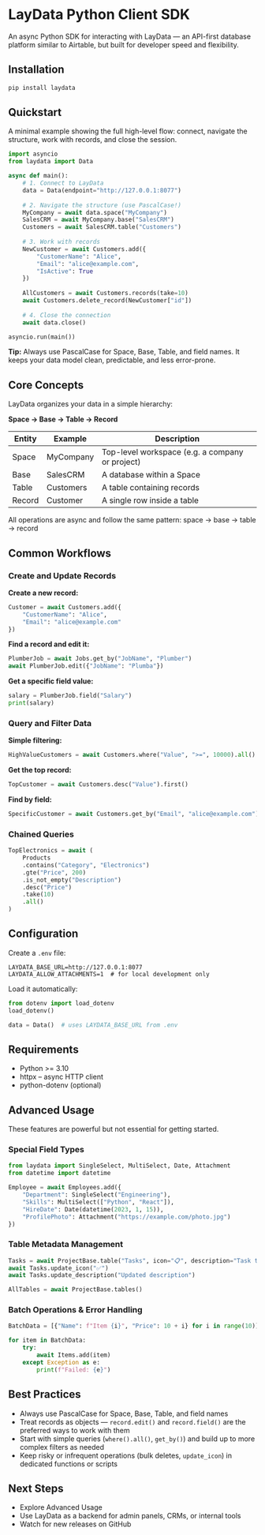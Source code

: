 # LayData Python Client SDK

An async Python SDK for interacting with LayData — an API-first database platform similar to Airtable, but built for developer speed and flexibility.

## Installation

```bash
pip install laydata
```

## Quickstart

A minimal example showing the full high-level flow: connect, navigate the structure, work with records, and close the session.

```python
import asyncio
from laydata import Data

async def main():
    # 1. Connect to LayData
    data = Data(endpoint="http://127.0.0.1:8077")
    
    # 2. Navigate the structure (use PascalCase!)
    MyCompany = await data.space("MyCompany")
    SalesCRM = await MyCompany.base("SalesCRM")
    Customers = await SalesCRM.table("Customers")
    
    # 3. Work with records
    NewCustomer = await Customers.add({
        "CustomerName": "Alice",
        "Email": "alice@example.com",
        "IsActive": True
    })
    
    AllCustomers = await Customers.records(take=10)
    await Customers.delete_record(NewCustomer["id"])
    
    # 4. Close the connection
    await data.close()

asyncio.run(main())
```

**Tip:** Always use PascalCase for Space, Base, Table, and field names. It keeps your data model clean, predictable, and less error-prone.

## Core Concepts

LayData organizes your data in a simple hierarchy:

**Space → Base → Table → Record**

| Entity | Example | Description |
|--------|---------|-------------|
| Space | MyCompany | Top-level workspace (e.g. a company or project) |
| Base | SalesCRM | A database within a Space |
| Table | Customers | A table containing records |
| Record | Customer | A single row inside a table |

All operations are async and follow the same pattern: space → base → table → record

## Common Workflows

### Create and Update Records

**Create a new record:**
```python
Customer = await Customers.add({
    "CustomerName": "Alice",
    "Email": "alice@example.com"
})
```

**Find a record and edit it:**
```python
PlumberJob = await Jobs.get_by("JobName", "Plumber")
await PlumberJob.edit({"JobName": "Plumba"})
```

**Get a specific field value:**
```python
salary = PlumberJob.field("Salary")
print(salary)
```

### Query and Filter Data

**Simple filtering:**
```python
HighValueCustomers = await Customers.where("Value", ">=", 10000).all()
```

**Get the top record:**
```python
TopCustomer = await Customers.desc("Value").first()
```

**Find by field:**
```python
SpecificCustomer = await Customers.get_by("Email", "alice@example.com")
```

### Chained Queries

```python
TopElectronics = await (
    Products
    .contains("Category", "Electronics")
    .gte("Price", 200)
    .is_not_empty("Description")
    .desc("Price")
    .take(10)
    .all()
)
```

## Configuration

Create a `.env` file:

```env
LAYDATA_BASE_URL=http://127.0.0.1:8077
LAYDATA_ALLOW_ATTACHMENTS=1  # for local development only
```

Load it automatically:

```python
from dotenv import load_dotenv
load_dotenv()

data = Data()  # uses LAYDATA_BASE_URL from .env
```

## Requirements

- Python >= 3.10
- httpx – async HTTP client
- python-dotenv (optional)

## Advanced Usage

These features are powerful but not essential for getting started.

### Special Field Types

```python
from laydata import SingleSelect, MultiSelect, Date, Attachment
from datetime import datetime

Employee = await Employees.add({
    "Department": SingleSelect("Engineering"),
    "Skills": MultiSelect(["Python", "React"]),
    "HireDate": Date(datetime(2023, 1, 15)),
    "ProfilePhoto": Attachment("https://example.com/photo.jpg")
})
```

### Table Metadata Management

```python
Tasks = await ProjectBase.table("Tasks", icon="📋", description="Task tracking")
await Tasks.update_icon("✅")
await Tasks.update_description("Updated description")

AllTables = await ProjectBase.tables()
```

### Batch Operations & Error Handling

```python
BatchData = [{"Name": f"Item {i}", "Price": 10 + i} for i in range(10)]

for item in BatchData:
    try:
        await Items.add(item)
    except Exception as e:
        print(f"Failed: {e}")
```

## Best Practices

- Always use PascalCase for Space, Base, Table, and field names
- Treat records as objects — `record.edit()` and `record.field()` are the preferred ways to work with them
- Start with simple queries (`where().all()`, `get_by()`) and build up to more complex filters as needed
- Keep risky or infrequent operations (bulk deletes, `update_icon`) in dedicated functions or scripts

## Next Steps

- Explore Advanced Usage
- Use LayData as a backend for admin panels, CRMs, or internal tools
- Watch for new releases on GitHub